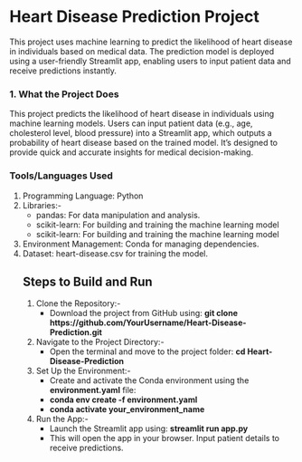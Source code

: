 <h1>Heart Disease Prediction Project</h1> 

<p>This project uses machine learning to predict the likelihood of heart disease in individuals based on medical data. The prediction model is deployed using a user-friendly Streamlit app, enabling users to input patient data and receive predictions instantly.</p>

<h3>1. What the Project Does</h3>
<p>This project predicts the likelihood of heart disease in individuals using machine learning models. Users can input patient data (e.g., age, cholesterol level, blood pressure) into a Streamlit app, which outputs a probability of heart disease based on the trained model. It’s designed to provide quick and accurate insights for medical decision-making.
</p>

<h3>Tools/Languages Used</h3>
<ol>
  <li>Programming Language: Python</li>
  <li>Libraries:-
    <ul>
      <li>pandas: For data manipulation and analysis.</li>
      <li>scikit-learn: For building and training the machine learning model</li>
      <li>scikit-learn: For building and training the machine learning model</li>
    </ul>
  </li>
  <li>Environment Management: Conda for managing dependencies.</li>
  <li>Dataset: heart-disease.csv for training the model.</li>
</ol>
<ul>
<h2>Steps to Build and Run</h2>
<ol>  
  <li>
    Clone the Repository:-
    <ul>
      <li>Download the project from GitHub using: <strong>git clone https://github.com/YourUsername/Heart-Disease-Prediction.git</strong></li>
    </ul>
  </li>
<li>
  Navigate to the Project Directory:-
  <ul>
    <li>Open the terminal and move to the project folder: <strong>cd Heart-Disease-Prediction</strong></li>
  </ul>
</li>
<li>
  Set Up the Environment:-
  <ul>
    <li>Create and activate the Conda environment using the <strong>environment.yaml</strong> file:</li>
    <li><strong>conda env create -f environment.yaml</strong></li>
    <li><strong>conda activate your_environment_name</strong></li>
  </ul>
</li>
<li>
  Run the App:-
  <ul>
    <li>Launch the Streamlit app using: <strong>streamlit run app.py</strong></li>
    <li>This will open the app in your browser. Input patient details to receive predictions.</li>
  </ul>
</li>
</ol>
